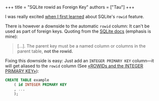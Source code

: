 +++
title = "SQLite rowid as Foreign Key"
authors = ["Tau"]
+++

I was really excited [when I first learned](@/til/2022-10-23-sqlite-rowid.md) about SQLite's `rowid` feature.

There is however a downside to the automatic `rowid` column: It can't be used as part of foreign keys.
Quoting from the [SQLite docs][rowid_tables] (emphasis is mine):
> […]. The parent key must be a named column or columns in the parent table, **not the rowid.**

Fixing this downside is easy: Just add an `INTEGER PRIMARY KEY` column—it will get aliased to the `rowid` column
(See [«ROWIDs and the INTEGER PRIMARY KEY»][rowids_and_the_integer_primary_key]):

```sql
CREATE TABLE example
    ( id INTEGER PRIMARY KEY
    , ...
    );
```

[rowid_tables]: https://www.sqlite.org/rowidtable.html
[rowids_and_the_integer_primary_key]: https://www.sqlite.org/lang_createtable.html#rowids_and_the_integer_primary_key
